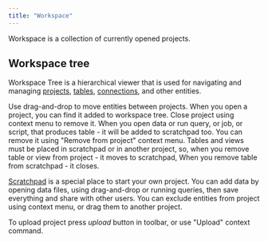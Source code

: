 ```yaml
---
title: "Workspace"
---
```


Workspace is a collection of currently opened projects.

## Workspace tree

Workspace Tree is a hierarchical viewer that is used for navigating and managing [projects](../concepts/project/project.md),
[tables](../concepts/table.md), [connections](../../access/access.md#data-connection), and other entities.

Use drag-and-drop to move entities between projects. When you open a project, you can
find it added to workspace tree. Close project using context menu to remove it. When you open data or run query, or job,
or script, that produces table - it will be added to scratchpad too. You can remove it using "Remove from project"
context menu. Tables and views must be placed in scratchpad or in another project, so, when you remove table or view
from project - it moves to scratchpad, When you remove table from scratchpad - it closes.

[Scratchpad](scratchpad.md) is a special place to start your own project. You can add data by opening data files, using
drag-and-drop or running queries, then save everything and share with other users. You can exclude entities from project
using context menu, or drag them to another project.

To upload project press _upload_ button in toolbar, or use "Upload" context command.

